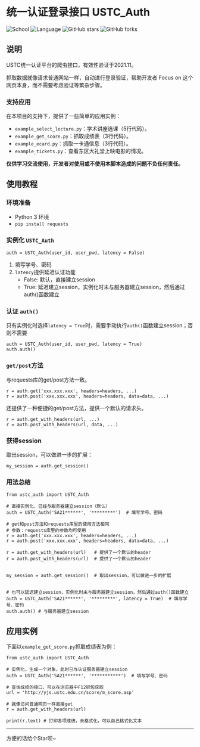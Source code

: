 # 统一认证登录接口 USTC_Auth

![School](https://img.shields.io/badge/School-USTC-green.svg)
![Language](https://img.shields.io/badge/language-Python3-yellow.svg)
![GitHub stars](https://img.shields.io/github/stars/VincentJYZhang/USTC_Auth)
![GitHub forks](https://img.shields.io/github/forks/VincentJYZhang/USTC_Auth)

## 说明

USTC统一认证平台的爬虫接口，有效性验证于2021.11。

抓取数据就像请求普通网站一样，自动进行登录验证，帮助开发者 Focus on 这个网页本身，而不需要考虑验证等繁杂步骤。

### 支持应用

在本项目的支持下，提供了一些简单的应用实例：
* `example_select_lecture.py`：学术讲座选课（5行代码）。
* `example_get_score.py`：抓取成绩表（3行代码）。
* `example_ecard.py`：抓取一卡通信息（3行代码）。
* `example_tickets.py`：查看东区大礼堂上映电影的情况。

**仅供学习交流使用，开发者对使用或不使用本脚本造成的问题不负任何责任。**


## 使用教程

### 环境准备

* Python 3 环境
* `pip install requests`


### 实例化 `USTC_Auth`

```
auth = USTC_Auth(user_id, user_pwd, latency = False)
```

1. 填写学号、密码
2. `latency`提供延迟认证功能
    * False: 默认，直接建立session
    * True: 延迟建立session，实例化时未与服务器建立session，然后通过auth()函数建立

### 认证 `auth()`

只有实例化时选择`latency = True`时，需要手动执行`auth()`函数建立session；否则不需要

```
auth = USTC_Auth(user_id, user_pwd, latency = True)
auth.auth()
```

### `get/post`方法

与requests库的get/post方法一致。

```
r = auth.get('xxx.xxx.xxx', headers=headers, ...)
r = auth.post('xxx.xxx.xxx', headers=headers, data=data, ...)
```

还提供了一种便捷的get/post方法，提供一个默认的请求头。

```
r = auth.get_with_headers(url, ...) 
r = auth.post_with_headers(url, data, ...) 
```

### 获得session

取出session，可以做进一步的扩展：
```
my_session = auth.get_session()
```

### 用法总结

```
from ustc_auth import USTC_Auth

# 直接实例化，已经与服务器建立session（默认）
auth = USTC_Auth('SA21******', '*********')  # 填写学号、密码

# get和post方法和requests库里的使用方法相同
# 参数：requests库里的参数均可使用
r = auth.get('xxx.xxx.xxx', headers=headers, ...)
r = auth.post('xxx.xxx.xxx', headers=headers, data=data, ...)

r = auth.get_with_headers(url)   # 提供了一个默认的header
r = auth.post_with_headers(url)  # 提供了一个默认的header


my_session = auth.get_session()  # 取出session，可以做进一步的扩展


# 也可以延迟建立session，实例化时未与服务器建立session，然后通过auth()函数建立
auth = USTC_Auth('SA21******', '*********', latency = True)  # 填写学号、密码
auth.auth() # 与服务器建立session
```

## 应用实例

下面以`example_get_score.py`抓取成绩表为例：
```
from ustc_auth import USTC_Auth

# 实例化，生成一个对象，此时已与认证服务器建立session
auth = USTC_Auth('SA21******', '***********')  # 填写学号、密码

# 查询成绩的接口，可以在浏览器中F12抓包获取
url = 'http://yjs.ustc.edu.cn/score/m_score.asp'

# 就像访问普通网页一样直接get
r = auth.get_with_headers(url)

print(r.text) # 打印各项成绩，未格式化，可以自己格式化文本
```

---

方便的话给个Star呗~
